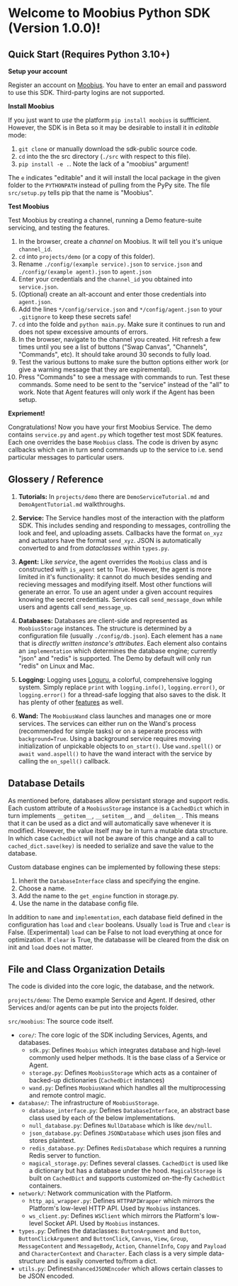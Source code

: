 # Welcome to Moobius Python SDK (Version 1.0.0)!

## Quick Start (Requires Python 3.10+)

**Setup your account**

Register an account on [Moobius](http://www.moobius.net). You have to enter an email and password to use this SDK. Third-party logins are not supported.

**Install Moobius**

If you just want to *use* the platform `pip install moobius` is suffficient. However, the SDK is in Beta so it may be desirable to install it in *editable* mode:

1. `git clone` or manually download the sdk-public source code.
2. `cd` into the the src directory (`./src` with respect to this file).
3. `pip install -e .`. Note the lack of a "moobius" argument!

The `e` indicates "editable" and it will install the local package in the given folder to the `PYTHONPATH` instead of pulling from the PyPy site. The file `src/setup.py` tells pip that the name is "Moobius".

**Test Moobius**

Test Moobius by creating a channel, running a Demo feature-suite servicing, and testing the features.

1. In the browser, create a *channel* on Moobius. It will tell you it's unique `channel_id`.
2. `cd` into `projects/demo` (or a copy of this folder).
2. Rename `./config/(example service).json` to `service.json` and  `./config/(example agent).json` to `agent.json`
3. Enter your credentials and the `channel_id` you obtained into `service.json`.
4. (Optional) create an alt-account and enter those credentials into `agent.json`.
5. Add the lines `*/config/service.json` and `*/config/agent.json` to your `.gitignore` to keep these secrets safe!
6. `cd` into the folde and `python main.py`. Make sure it continues to run and does not spew excessive amounts of errors.
7. In the browser, navigate to the channel you created. Hit refresh a few times until you see a list of buttons ("Swap Canvas", "Channels", "Commands", etc). It should take around 30 seconds to fully load.
8. Test the various buttons to make sure the button options either work (or give a warning message that they are expiremental).
9. Press "Commands" to see a message with commands to run. Test these commands. Some need to be sent to the "service" instead of the "all" to work. Note that Agent features will only work if the Agent has been setup.

**Expriement!**

Congratulations! Now you have your first Moobius Service. The demo contains `service.py` and `agent.py` which together test most SDK features. Each one overrides the base `Moobius` class. The code is driven by async callbacks which can in turn send commands up to the service to i.e. send particular messages to particular users.

## Glossery / Reference

1. **Tutorials:** In `projects/demo` there are `DemoServiceTutorial.md` and `DemoAgentTutorial.md` walkthroughs.

2. **Service:** The Service handles most of the interaction with the platform SDK. This includes sending and responding to messages, controlling the look and feel, and uploading assets. Callbacks have the format `on_xyz` and actuators have the format `send_xyz`. JSON is automatically converted to and from *dataclasses* within `types.py`.

3. **Agent:** Like *service*, the agent overrides the `Moobius` class and is constructed with `is_agent` set to True. However, the agent is more limited in it's functionality: it cannot do much besides sending and recieving messages and modifying itself. Most other functions will generate an error. To use an agent under a given account requires knowing the secret credentials. Services call `send_message_down` while users and agents call `send_message_up`.

4. **Databases:** Databases are client-side and represented as `MoobiusStorage` instances. The structure is determined by a configuration file (usually `./config/db.json`). Each element has a `name` that is *directly written instance's attributes*. Each element also contains an `implementation` which determines the database engine; currently "json" and "redis" is supported. The Demo by default will only run "redis" on Linux and Mac.

5. **Logging:** Logging uses [Loguru](https://loguru.readthedocs.io/en/stable/), a colorful, comprehensive logging system. Simply replace `print` with `logging.info()`, `logging.error()`, or `logging.error()` for a thread-safe logging that also saves to the disk. It has plenty of other [features](https://loguru.readthedocs.io/en/stable/) as well.

6. **Wand:** The `MoobiusWand` class launches and manages one or more services. The services can either run on the Wand's process (recommended for simple tasks) or on a seperate process with `background=True`. Using a background service requires moving initialization of unpickable objects to `on_start()`. Use `wand.spell()` or `await wand.aspell()` to have the wand interact with the service by calling the `on_spell()` callback.

## Database Details

As mentioned before, databases allow persistant storage and support redis. Each custom attribute of a `MoobiusStorage` instance is a `CachedDict` which in turn implements `__getitem__`, `__setitem__`, and `__delitem__`. This means that it can be used as a dict and will automatically save whenever it is modified. However, the value itself may be in turn a mutable data structure. In which case `CachedDict` will not be aware of this change and a call to `cached_dict.save(key)` is needed to serialize and save the value to the database.

Custom database engines can be implemented by following these steps:
1. Inherit the `DatabaseInterface` class and specifying the engine.
2. Choose a name.
3. Add the name to the `get_engine` function in storage.py.
4. Use the name in the database config file.

In addition to `name` and `implementation`, each database field defined in the configuration has `load` and `clear` booleans. Usually `load` is True and `clear` is False. (Experimental) `load` can be False to not load everything at once for optimization. If `clear` is True, the databasse will be cleared from the disk on init and `load` does not matter.

## File and Class Organization Details

The code is divided into the core logic, the database, and the network.

`projects/demo`: The Demo example Service and Agent. If desired, other Services and/or agents can be put into the projects folder.

`src/moobius`: The source code itself.

- `core/`: The core logic of the SDK including Services, Agents, and databases.
   - `sdk.py`: Defines `Moobius` which integrates database and high-level commonly used helper methods. It is the base class of a Service or Agent.
   - `storage.py`: Defines `MoobiusStorage` which acts as a container of backed-up dictionaries (`CachedDict` instances)
   - `wand.py`: Defines `MoobiusWand` which handles all the multiprocessing and remote control magic. 
- `database/`: The infrastructure of `MoobiusStorage`.
   - `database_interface.py`: Defines `DatabaseInterface`, an abstract base class used by each of the below implementations.
   - `null_database.py`: Defines `NullDatabase` which is like `dev/null`.
   - `json_database.py`: Defines `JSONDatabase` which uses json files and stores plaintext.
   - `redis_database.py`: Defines `RedisDatabase` which requires a running Redis server to function.
   - `magical_storage.py`: Defines several classes. `CachedDict` is used like a dictionary but has a database under the hood. `MagicalStorage` is built on `CachedDict` and supports customized on-the-fly `CachedDict` containers.
- `network/`: Network communication with the Platform.
   - `http_api_wrapper.py`: Defines `HTTPAPIWrapper` which mirrors the Platform's low-level HTTP API. Used by `Moobius` instances.
   - `ws_client.py`: Defines `WSClient` which mirrors the Platform's low-level Socket API. Used by `Moobius` instances.
- `types.py`: Defines the dataclasses: `ButtonArgument` and `Button`, `ButtonClickArgument` and `ButtonClick`, `Canvas`, `View`, `Group`, `MessageContent` and `MessageBody`, `Action`, `ChannelInfo`, `Copy` and `Payload` and `CharacterContext` and `Character`. Each class is a very simple data-structure and is easily converted to/from a dict.
- `utils.py`: Defines`EnhancedJSONEncoder` which allows certain classes to be JSON encoded.
